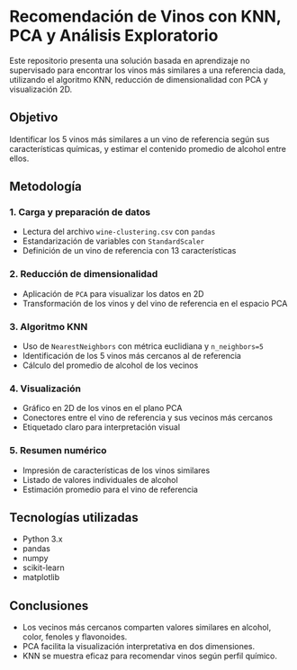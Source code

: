 # Recomendación de Vinos con KNN, PCA y Análisis Exploratorio

Este repositorio presenta una solución basada en aprendizaje no supervisado para encontrar los vinos más similares a una referencia dada, utilizando el algoritmo KNN, reducción de dimensionalidad con PCA y visualización 2D.

## Objetivo

Identificar los 5 vinos más similares a un vino de referencia según sus características químicas, y estimar el contenido promedio de alcohol entre ellos.

## Metodología

### 1. Carga y preparación de datos
- Lectura del archivo `wine-clustering.csv` con `pandas`
- Estandarización de variables con `StandardScaler`
- Definición de un vino de referencia con 13 características

### 2. Reducción de dimensionalidad
- Aplicación de `PCA` para visualizar los datos en 2D
- Transformación de los vinos y del vino de referencia en el espacio PCA

### 3. Algoritmo KNN
- Uso de `NearestNeighbors` con métrica euclidiana y `n_neighbors=5`
- Identificación de los 5 vinos más cercanos al de referencia
- Cálculo del promedio de alcohol de los vecinos

### 4. Visualización
- Gráfico en 2D de los vinos en el plano PCA
- Conectores entre el vino de referencia y sus vecinos más cercanos
- Etiquetado claro para interpretación visual

### 5. Resumen numérico
- Impresión de características de los vinos similares
- Listado de valores individuales de alcohol
- Estimación promedio para el vino de referencia

## Tecnologías utilizadas

- Python 3.x  
- pandas  
- numpy  
- scikit-learn  
- matplotlib

## Conclusiones

- Los vecinos más cercanos comparten valores similares en alcohol, color, fenoles y flavonoides.
- PCA facilita la visualización interpretativa en dos dimensiones.
- KNN se muestra eficaz para recomendar vinos según perfil químico.
